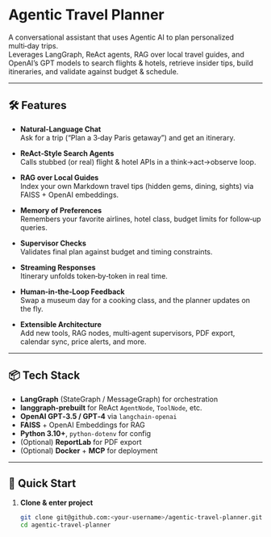 # Agentic Travel Planner

A conversational assistant that uses Agentic AI to plan personalized multi‑day trips.  
Leverages LangGraph, ReAct agents, RAG over local travel guides, and OpenAI’s GPT models to search flights & hotels, retrieve insider tips, build itineraries, and validate against budget & schedule.

---

## 🛠️ Features

- **Natural‑Language Chat**  
  Ask for a trip (“Plan a 3‑day Paris getaway”) and get an itinerary.

- **ReAct‑Style Search Agents**  
  Calls stubbed (or real) flight & hotel APIs in a think→act→observe loop.

- **RAG over Local Guides**  
  Index your own Markdown travel tips (hidden gems, dining, sights) via FAISS + OpenAI embeddings.

- **Memory of Preferences**  
  Remembers your favorite airlines, hotel class, budget limits for follow‑up queries.

- **Supervisor Checks**  
  Validates final plan against budget and timing constraints.

- **Streaming Responses**  
  Itinerary unfolds token‑by‑token in real time.

- **Human‑in‑the‑Loop Feedback**  
  Swap a museum day for a cooking class, and the planner updates on the fly.

- **Extensible Architecture**  
  Add new tools, RAG nodes, multi‑agent supervisors, PDF export, calendar sync, price alerts, and more.

---

## 📦 Tech Stack

- **LangGraph** (StateGraph / MessageGraph) for orchestration  
- **langgraph‑prebuilt** for ReAct `AgentNode`, `ToolNode`, etc.  
- **OpenAI GPT‑3.5 / GPT‑4** via `langchain-openai`  
- **FAISS** + OpenAI Embeddings for RAG  
- **Python 3.10+**, `python-dotenv` for config  
- (Optional) **ReportLab** for PDF export  
- (Optional) **Docker** + **MCP** for deployment

---

## 🚀 Quick Start

1. **Clone & enter project**
   ```bash
   git clone git@github.com:<your-username>/agentic-travel-planner.git
   cd agentic-travel-planner

